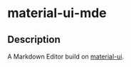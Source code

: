 material-ui-mde
===============

## Description ##

A Markdown Editor build on [material-ui](material-ui).

[material-ui]: http://www.material-ui.com

